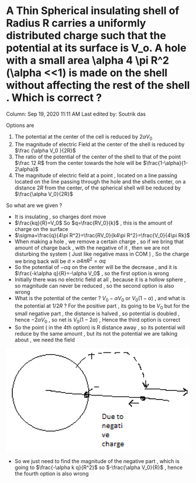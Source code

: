 # A Thin Spherical insulating shell of Radius R carries a uniformly distributed charge  such that the potential at its surface is V_o. A hole with a small area \alpha 4 \pi R^2 (\alpha <<1) is made on the shell  without affecting the rest of the shell . Which is correct ?

Column: Sep 19, 2020 11:11 AM
Last edited by: Soutrik das

Options are 

1. The potential at the center of the cell is reduced by $2\alpha V_0$ 
2. The magnitude of electric Field at the center of the  shell is reduced by  $\frac {\alpha V_0 }{2R}$
3. The ratio of the potential of the center of the shell to that of the point $\frac 12 R$ from the center towards the hole will be $\frac{1-\alpha}{1-2\alpha}$ 
4. The magnitude of electric field at a point , located  on a line passing located on the line passing through the hole and the shells center, on a distance $2R$  from the center,   of the spherical  shell will be  reduced by $\frac{\alpha V_0}{2R}$

So what are we given ?

- It is insulating , so charges dont move
- $\frac{kq}{R}=V_0$ So $q=\frac{RV_0}{k}$ , this is the amount of charge on the surface
- $\sigma=\frac{q}{4\pi R^2}=\frac{RV_0}{k4\pi R^2}=\frac{V_0}{4\pi Rk}$
- When making a hole , we remove a certain charge , so if we bring that amount of charge back , with the negative of it , then we are not disturbing the system ( Just like negative mass in COM ) , So the charge we bring back will be $\sigma \times \alpha 4\pi R^2=\alpha q$
- So the potential of $-\alpha q$ on the center will be the decrease , and it is $\frac{-k\alpha q}{R}=-\alpha V_0$  , so the first option is wrong
- Initially there was no electric field at all , because it is a hollow sphere , so magnitude can never be reduced , so the second option is also wrong
- What is the potential of the center ? $V_0 -\alpha V_0$ or $V_0(1-\alpha)$ , and what is the potential at $1/2 R$ ? For the positive part , its going to be $V_0$ but for the small negative part , the distance is halved , so potential is doubled , hence $-2\alpha V_0$ , so net is $V_0(1-2\alpha)$ , Hence the third option is correct
- So the point  ( in the 4th option) is R distance away , so its potential will reduce by the same amount , but its not the potential we are talking about , we need the field

![A%20Thin%20Spherical%20insulating%20shell%20of%20Radius%20R%20carr%20f95ed5996e7c4d3dad0659b9027a1b4a/Untitled.png](A%20Thin%20Spherical%20insulating%20shell%20of%20Radius%20R%20carr%20f95ed5996e7c4d3dad0659b9027a1b4a/Untitled.png)

- So we just need to find the magnitude of the negative part , which is going to $\frac{-\alpha k q}{R^2}$ so $-\frac{\alpha V_0}{R}$ , hence the fourth option is also wrong